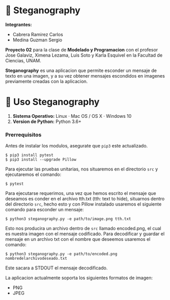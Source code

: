 # 🔎 Steganography

**Integrantes:**
- Cabrera Ramirez Carlos
- Medina Guzman Sergio

**Proyecto 02** para la clase de **Modelado y Programacion** con el profesor Jose Galaviz, Ximena Lezama, Luis Soto y Karla Esquivel en la Facultad de Ciencias, UNAM.

**Steganography** es una aplicacion que permite esconder un mensaje de texto en una imagen, y a su vez obtener mensajes escondidos en imagenes previamente creadas con la aplicacion.

# 🔎 Uso Steganography

1. **Sistema Operativo:** Linux · Mac OS / OS X · Windows 10
2. **Version de Python:** Python 3.6+

### Prerrequisitos
Antes de instalar los modulos, asegurate que `pip3` este actualizado.

```
$ pip3 install pytest
$ pip3 install --upgrade Pillow
```

Para ejecutar las pruebas unitarias, nos situaremos en el directorio `src` y ejecutaremos el comando:
```
$ pytest
```

Para ejecutarse requerimos, una vez que hemos escrito el mensaje que deseamos es conder en el archivo tth.txt (tth: text to hide), situarnos dentro del directorio `src`, hecho esto y con Pillow instalado usaremos el siguiente comando para esconder un mensaje:
```
$ python3 steganography.py -e path/to/image.png tth.txt
```

Esto nos producira un archivo dentro de `src` llamado encoded.png, el cual es nuestra imagen con el mensaje codificado. Para decodificar y guardar el mensaje en un archivo txt con el nombre que deseemos usaremos el comando:
```
$ python3 steganography.py -e path/to/encoded.png nombredelarchivodeseado.txt
```

Este sacara a STDOUT el mensaje decodificado.

La aplicacion actualmente soporta los siguientes formatos de imagen:
- PNG
- JPEG
